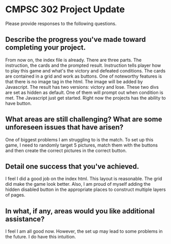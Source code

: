 # CMPSC 302 Project Update

Please provide responses to the following questions.

## Describe the progress you've made toward completing your project.

From now on, the index file is already. There are three parts. The instruction, the cards and the prompted result. Instruction tells player how to play this game and what's the victory and defeated conditions. The cards are contained in a grid and work as buttons. One of noteworthy features is that there is no image tag in the html. The image will be added by Javascript. The result has two versions: victory and lose. These two divs are set as hidden as default. One of them will prompt out when condition is met.
The Javascript just get started. Right now the projects has the ability to have button.

## What areas are still challenging? What are some unforeseen issues that have arisen?

One of biggest problems I am struggling to is the match. To set up this game, I need to randomly target 5 pictures, match them with the buttons and then create the correct pictures in the correct button.

## Detail one success that you've achieved.

I feel I did a good job on the index html. This layout is reasonable. The grid did make the game look better. Also, I am proud of myself adding the hidden disabled button in the appropriate places to construct multiple layers of pages.

## In what, if any, areas would you like additional assistance?

I feel I am all good now. However, the set up may lead to some problems in the future. I do have this intuition.
